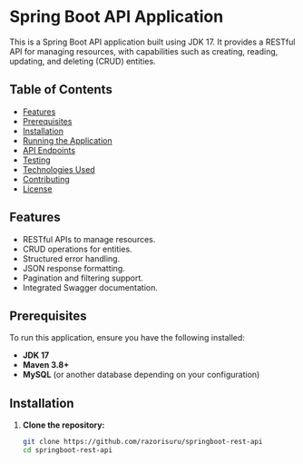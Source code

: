 # Spring Boot API Application

This is a Spring Boot API application built using JDK 17. It provides a RESTful API for managing resources, with capabilities such as creating, reading, updating, and deleting (CRUD) entities.

## Table of Contents
- [Features](#features)
- [Prerequisites](#prerequisites)
- [Installation](#installation)
- [Running the Application](#running-the-application)
- [API Endpoints](#api-endpoints)
- [Testing](#testing)
- [Technologies Used](#technologies-used)
- [Contributing](#contributing)
- [License](#license)

## Features
- RESTful APIs to manage resources.
- CRUD operations for entities.
- Structured error handling.
- JSON response formatting.
- Pagination and filtering support.
- Integrated Swagger documentation.

## Prerequisites
To run this application, ensure you have the following installed:
- **JDK 17**
- **Maven 3.8+**
- **MySQL** (or another database depending on your configuration)

## Installation

1. **Clone the repository:**
   ```bash
   git clone https://github.com/razorisuru/springboot-rest-api
   cd springboot-rest-api

